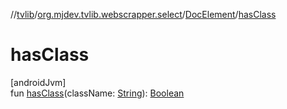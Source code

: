 //[tvlib](../../../index.md)/[org.mjdev.tvlib.webscrapper.select](../index.md)/[DocElement](index.md)/[hasClass](has-class.md)

# hasClass

[androidJvm]\
fun [hasClass](has-class.md)(className: [String](https://kotlinlang.org/api/latest/jvm/stdlib/kotlin/-string/index.html)): [Boolean](https://kotlinlang.org/api/latest/jvm/stdlib/kotlin/-boolean/index.html)
